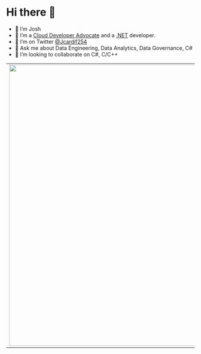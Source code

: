 # Hi there 👋 
- 🔭 I’m Josh
- 🌱 I’m a [Cloud Developer Advocate](https://developer.microsoft.com/en-us/advocates/joshua-ndemenge) and a [.NET](https://dotnet.microsoft.com/) developer.
- 🤔 I’m on Twitter [@Jcardif254](https://twitter.com/Jcardif254)
- 💬 Ask me about Data Engineering, Data Analytics, Data Governance, C# 
- 👯 I’m looking to collaborate on C#, C/C++

<center>
    <table>
        <tr>
        <td><img width="750px" align="left" src="https://github-readme-stats.vercel.app/api?username=jcardif&show_icons=true" /></td>
        <td><img width="500px" align="left" src="https://github-readme-stats.vercel.app/api/wakatime?username=Jcardif&layout=compact" /></td> 
        </tr>
    </table>
</center>
